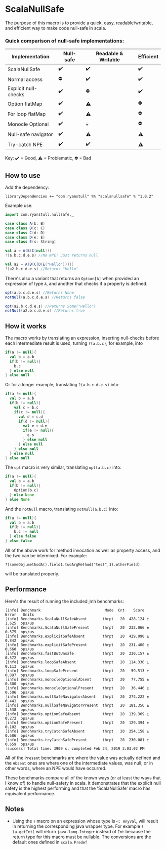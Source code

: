 # ScalaNullSafe

The purpose of this macro is to provide a quick, easy, readable/writable, and efficient way to make code null-safe in scala.

### Quick comparison of null-safe implementations:

| Implementation      	| Null-safe 	| Readable & Writable | Efficient 	|
|----------------------	|-----------	|-------------------	|-----------	|
| ScalaNullSafe        	| ✔️         	| ✔️                 	| ✔️         	|
| Normal access        	| ⛔         	| ✔️                 	| ✔️         	|
| Explicit null-checks 	| ✔️         	| ⛔                 	| ✔️         	|
| Option flatMap       	| ✔️         	| ⚠️                 	| ⛔         	|
| For loop flatMap     	| ✔️         	| ⚠️                 	| ⛔         	|
| Monocle Optional     	| ✔️         	| 💀	                  | ⛔         	|
| Null-safe navigator  	| ✔️         	| ⚠️                 	| ⚠️         	|
| Try-catch NPE        	| ✔️         	| ✔️                 	| ⚠️         	|

Key: ✔️ = Good, ⚠️ = Problematic, ⛔ = Bad

## How to use

Add the dependency:

`libraryDependencies += "com.ryanstull" %% "scalanullsafe" % "1.0.2"`

Example use:

```scala
import com.ryanstull.nullsafe._

case class A(b: B)
case class B(c: C)
case class C(d: D)
case class D(e: E)
case class E(s: String)

val a = A(B(C(null)))
?(a.b.c.d.e.s) //No NPE! Just returns null

val a2 = A(B(C(D(E("Hello")))))
?(a2.b.c.d.e.s) //Returns "Hello"
```

There's also a variant that returns an `Option[A]` when provided an expression of type `A`,
and another that checks if a property is defined.

```scala
opt(a.b.c.d.e.s) //Returns None
notNull(a.b.c.d.e.s) //Returns false

opt(a2.b.c.d.e.s) //Returns Some("Hello")
notNull(a2.b.c.d.e.s) //Returns true
```

## How it works

The macro works by translating an expression, inserting null-checks before each intermediate result is used, turning
`?(a.b.c)`, for example, into

```scala
if(a != null){
  val b = a.b
  if(b != null){
    b.c
  } else null
} else null
```

Or for a longer example, translating `?(a.b.c.d.e.s)` into:

```scala
if(a != null){
  val b = a.b
  if(b != null){
    val c = b.c
    if(c != null){
      val d = c.d
      if(d != null){
        val e = d.e
        if(e != null){
          e.s
        } else null
      } else null
    } else null
  } else null
} else null
```

The `opt` macro is very similar, translating `opt(a.b.c)` into:

```scala
if(a != null){
  val b = a.b
  if(b != null){
    Option(b.c)
  } else None
} else None
```

And the `notNull` macro, translating `notNull(a.b.c)` into:

```scala
if(a != null){
  val b = a.b
  if(b != null){
    b.c != null
  } else false
} else false
```

All of the above work for method invocation as well as property access, and the two can be intermixed. For example: 

`?(someObj.methodA().field1.twoArgMethod("test",1).otherField)`
 
 will be translated properly.

## Performance

Here's the result of running the included jmh benchmarks:
```
[info] Benchmark                             Mode  Cnt    Score   Error   Units
[info] Benchmarks.ScalaNullSafeAbsent       thrpt   20  428.124 ± 1.625  ops/us
[info] Benchmarks.ScalaNullSafePresent      thrpt   20  232.066 ± 0.575  ops/us
[info] Benchmarks.explicitSafeAbsent        thrpt   20  429.090 ± 0.842  ops/us
[info] Benchmarks.explicitSafePresent       thrpt   20  231.400 ± 0.660  ops/us
[info] Benchmarks.fastButUnsafe             thrpt   20  230.157 ± 0.572  ops/us
[info] Benchmarks.loopSafeAbsent            thrpt   20  114.330 ± 0.113  ops/us
[info] Benchmarks.loopSafePresent           thrpt   20   59.513 ± 0.097  ops/us
[info] Benchmarks.monocleOptionalAbsent     thrpt   20   77.755 ± 0.800  ops/us
[info] Benchmarks.monocleOptionalPresent    thrpt   20   36.446 ± 0.506  ops/us
[info] Benchmarks.nullSafeNavigatorAbsent   thrpt   20  274.222 ± 0.441  ops/us
[info] Benchmarks.nullSafeNavigatorPresent  thrpt   20  181.356 ± 1.538  ops/us
[info] Benchmarks.optionSafeAbsent          thrpt   20  139.369 ± 0.272  ops/us
[info] Benchmarks.optionSafePresent         thrpt   20  129.394 ± 0.102  ops/us
[info] Benchmarks.tryCatchSafeAbsent        thrpt   20  254.158 ± 0.686  ops/us
[info] Benchmarks.tryCatchSafePresent       thrpt   20  230.081 ± 0.659  ops/us
[success] Total time: 3909 s, completed Feb 24, 2019 3:03:02 PM
```

All of the `Present` benchmarks are where the value was actually defined and the `Absent`
ones are where one of the intermediate values, was null; or in other words, where an NPE would have occurred.

These benchmarks compare all of the known ways (or at least the ways that I know of) to handle null-safety in scala.  It demonstrates 
that the explicit null safety is the highest performing and that the 'ScalaNullSafe' macro has 
equivalent performance.

## Notes

* Using the `?` macro on an expression whose type is `<: AnyVal`, will result in returning the corresponding java wrapper
type.  For example `?(a.getInt)` will return `java.lang.Integer` instead of `Int` because the return type for this macro must
be nullable.  The conversions are the default ones defined in `scala.Predef`